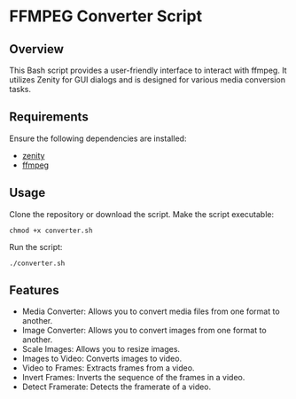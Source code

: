 # FFMPEG Converter Script

## Overview
This Bash script provides a user-friendly interface to interact with ffmpeg. It utilizes Zenity for GUI dialogs and is designed for various media conversion tasks.

## Requirements
Ensure the following dependencies are installed:

- [zenity](https://help.gnome.org/users/zenity/stable/)
- [ffmpeg](https://ffmpeg.org/)

## Usage
Clone the repository or download the script.
Make the script executable:

```
chmod +x converter.sh
```

Run the script:

```
./converter.sh
```

## Features
- Media Converter: Allows you to convert media files from one format to another.
- Image Converter: Allows you to convert images from one format to another.
- Scale Images: Allows you to resize images.
- Images to Video: Converts images to video.
- Video to Frames: Extracts frames from a video.
- Invert Frames: Inverts the sequence of the frames in a video.
- Detect Framerate: Detects the framerate of a video.
